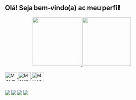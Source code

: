 ## Olá! Seja bem-vindo(a) ao meu perfil!
<div align="center">
  <a href="https://github.com/Mazuc0">
  <img height="160em" src="https://github-readme-stats.vercel.app/api?username=Mazuc0&show_icons=true&theme=dracula&include_all_commits=true&count_private=true"/>
  <img height="160em" src="https://github-readme-stats.vercel.app/api/top-langs/?username=Mazuc0&layout=compact&langs_count=7&theme=dracula"/>
</div>
<div style="display: inline_block"><br>
  <a href="https://github.com/Mazuc0">
  <img align="center" alt="Mazu-HTML" height="30" width="40" src="https://cdn.jsdelivr.net/gh/devicons/devicon/icons/html5/html5-original.svg">
  <img align="center" alt="Mazu-CSS" height="30" width="40" src="https://cdn.jsdelivr.net/gh/devicons/devicon/icons/css3/css3-original.svg">
  <img align="center" alt="Mazu-Js" height="30" width="40" src="https://cdn.jsdelivr.net/gh/devicons/devicon/icons/javascript/javascript-original.svg">
</div>
  
  ##
  
<div> 
  <a href="https://instagram.com/_bielcrodrigues" target="_blank"><img src="https://img.shields.io/badge/-Instagram-%23E4405F?style=for-the-badge&logo=instagram&logoColor=white" target="_blank"></a>
  <a href="https://www.linkedin.com/in/gabrielcavalcante30/" target="_blank"><img src="https://img.shields.io/badge/-LinkedIn-%230077B5?style=for-the-badge&logo=linkedin&logoColor=white" target="_blank"></a>
  <a href="https://www.linkedin.com/in/gabrielcavalcante30/" target="_blank"><img src="https://img.shields.io/badge/Twitter-1DA1F2?style=for-the-badge&logo=twitter&logoColor=white" target="_blank"></a>
  <a href="mailto:gabriel8.cavalcante@gmail.com"><img src="https://img.shields.io/badge/-Gmail-%23333?style=for-the-badge&logo=gmail&logoColor=white" target="_blank"></a>
</div>
